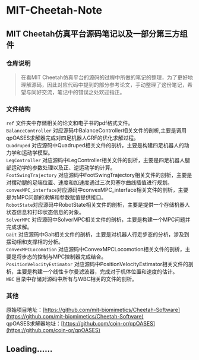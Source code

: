 # MIT-Cheetah-Note
## MIT Cheetah仿真平台源码笔记以及一部分第三方组件
### 仓库说明
>在看MIT Cheetah仿真平台的源码的过程中所做的笔记的整理，为了更好地理解源码，因此对应代码中提到的部分参考论文，手动整理了这份笔记，希望与同好交流，笔记中的错误之处欢迎指正。
       
### 文件结构     
`ref` 文件夹中存储相关的论文和电子书的pdf格式文件。     
`BalanceController` 对应源码中BalanceController相关文件的剖析,主要是调用qpOASES求解器完成对四足机器人GRF的优化求解过程。     
`Quadruped` 对应源码中Quadruped相关文件的剖析，主要是构建四足机器人的动力学和运动学模型。     
`LegController` 对应源码中LegController相关文件的剖析，主要是四足机器人腿部运动学的参数处理以及正、逆运动学的计算。       
`FootSwingTrajectory` 对应源码中FootSwingTrajectory相关文件的剖析，主要是对摆动腿的足端位置、速度和加速度通过三次贝塞尔曲线插值进行规划。    
`convexMPC_interface`对应源码中convexMPC_interface相关文件的剖析，主要是为MPC问题的求解和参数赋值提供接口。           
`RobotState`对应源码中RobotState相关文件的剖析，主要是提供一个存储机器人状态信息和打印状态信息的对象。          
`SolverMPC` 对应源码中SolverMPC相关文件的剖析，主要是构建一个MPC问题并完成求解。        
`Gait` 对应源码中Gait相关文件的剖析，主要是对机器人行走步态的分析，涉及到摆动相和支撑相的分析。   
`ConvexMPCLocomotion` 对应源码中ConvexMPCLocomotion相关文件的剖析，主要是将步态的控制与MPC控制器完成结合。       
`PositionVelocityEstimator` 对应源码中PositionVelocityEstimator相关文件的剖析，主要是构建一个线性卡尔曼滤波器，完成对于机体位置和速度的估计。  
`WBC` 目录中存储对源码中所有与WBC相关的文件的剖析。

### 其他
原始项目地址：[https://github.com/mit-biomimetics/Cheetah-Software](https://github.com/mit-biomimetics/Cheetah-Software)       
qpOASES求解器地址：[https://github.com/coin-or/qpOASES](https://github.com/coin-or/qpOASES)
       
## Loading......
